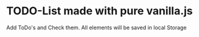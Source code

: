 # TODO-List made with pure vanilla.js

Add ToDo's and Check them. All elements will be saved in local Storage 
